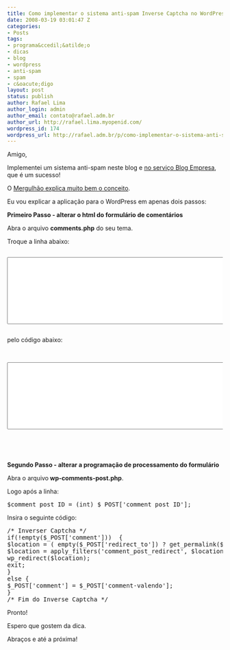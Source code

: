 ```yaml
---
title: Como implementar o sistema anti-spam Inverse Captcha no WordPress
date: 2008-03-19 03:01:47 Z
categories:
- Posts
tags:
- programa&ccedil;&atilde;o
- dicas
- blog
- wordpress
- anti-spam
- spam
- c&oacute;digo
layout: post
status: publish
author: Rafael Lima
author_login: admin
author_email: contato@rafael.adm.br
author_url: http://rafael.lima.myopenid.com/
wordpress_id: 174
wordpress_url: http://rafael.adm.br/p/como-implementar-o-sistema-anti-spam-inverse-captcha-no-wordpress/
---
```


Amigo,

Implementei um sistema anti-spam neste blog e  <a href="http://blog.bielsystems.com.br/2008/03/16/inverse-captcha-no-blog-empresa/">no servi&ccedil;o Blog Empresa</a>, que &eacute; um sucesso!

O <a href="http://mergulhao.info/2007/11/6/inverse-captcha-como-nao-amolar-seus-visitantes">Mergulh&atilde;o explica muito bem o conceito</a>.

Eu vou explicar a aplica&ccedil;&atilde;o para o WordPress em apenas dois passos:

<strong>Primeiro Passo - alterar o html do formul&aacute;rio de coment&aacute;rios</strong>

Abra o arquivo <strong>comments.php</strong> do seu tema.

Troque a linha abaixo:
<pre lang="html"><p><textarea id="comment" tabindex="4" rows="10" cols="100" name="comment"></textarea></p></pre>
pelo c&oacute;digo abaixo:
<pre lang="html"><p>
<textarea name="comment-valendo" id="comment-valendo" cols="100" rows="10" tabindex="4"></textarea>
<div style="display:none">
N&atilde;o preencha o campo abaixo.<br />
<textarea name="comment" id="comment" cols="100" rows="10" tabindex="4"></textarea>
</div>
</p></pre>
<strong>Segundo Passo - alterar a programa&ccedil;&atilde;o de processamento do formul&aacute;rio</strong>

Abra o arquivo<strong> wp-comments-post.php</strong>.

Logo ap&oacute;s a linha:
<pre lang="php">$comment_post_ID = (int) $_POST['comment_post_ID'];</pre>
Insira o seguinte c&oacute;digo:
<pre lang="php">/* Inverser Captcha */
if(!empty($_POST['comment']))  {
$location = ( empty($_POST['redirect_to']) ? get_permalink($comment_post_ID) : $_POST['redirect_to'] );
$location = apply_filters('comment_post_redirect', $location, $comment);
wp_redirect($location);
exit;
}
else {
$_POST['comment'] = $_POST['comment-valendo'];
}
/* Fim do Inverse Captcha */</pre>
Pronto!

Espero que gostem da dica.

Abra&ccedil;os e at&eacute; a pr&oacute;xima!
